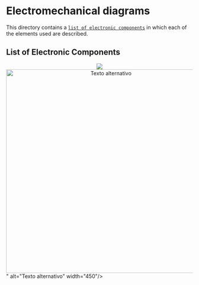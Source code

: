 Electromechanical diagrams
====

This directory contains a [`list of electronic components`](https://github.com/csvprobotica/RoboGenius/blob/main/schemes/Listado%20de%20Componentes.png) in which each of the elements used are described.

## List of Electronic Components
<div style="text-align: center;">
  <img src="<div style="text-align: center;">
  <img src="https://github.com/csvprobotica/RoSGhost/blob/main/models/Studio2.0.png" alt="Texto alternativo" width="550"/>
</div>" alt="Texto alternativo" width="450"/>
</div>

